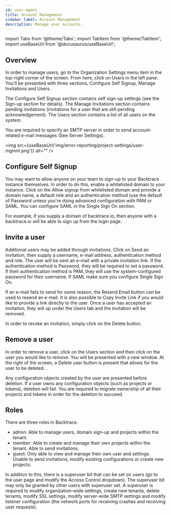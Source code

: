 ```yaml
---
id: user-mgmnt
title: Account Management
sidebar_label: Account Management
description: Manage user accounts.
---
```

import Tabs from '@theme/Tabs';
import TabItem from '@theme/TabItem';
import useBaseUrl from '@docusaurus/useBaseUrl';

## Overview
In order to manage users, go to the Organization Settings menu item in the top-right corner of the screen. From here, click on Users in the left pane. You'll be presented with three sections, Configure Self Signup, Manage Invitations and Users.

The Configure Self Signup  section contains self sign-up settings (see the Sign-up section for details). The Manage Invitations section contains pending invitations (invitations for a user that are still pending acknowledgement). The Users section contains a list of all users on the system.

You are required to specify an SMTP server in order to send account-related e-mail messages (See Server Settings).

<img src={useBaseUrl('img/error-reporting/project-settings/user-mgmnt.png')} alt="" />

## Configure Self Signup
You may want to allow anyone on your team to sign-up to your Backtrace instance themselves. In order to do this, enable a whitelisted domain to your instance. Click on the Allow signup from whitelisted domain and provide a domain name, a default role and an authentication method (use the default of Password unless you're doing advanced configuration with PAM or SAML. You can configure SAML in the Single Sign On section.

For example, if you supply a domain of backtrace.io, then anyone with a backtrace.io will be able to sign up from the login page.

## Invite a user
Additional users may be added through invitations. Click on Send an invitation, then supply a username, e-mail address, authentication method and role. The user will be sent an e-mail with a private invitation link. If the authentication method is Password, they will be required to set a password. If their authentication method is PAM, they will use the system-configured password for their username. If SAML
make sure you configure Single Sign On.

If an e-mail fails to send for some reason, the Resend Email button can be used to resend an e-mail. It is also possible to Copy Invite Link if you would like to provide a link directly to the user. Once a user has accepted an invitation, they will up under the Users tab and the invitation will be removed.

In order to revoke an invitation, simply click on the Delete button.

## Remove a user
In order to remove a user, click on the Users section and then click on the user you would like to remove. You will be presented with a new window. At the right of the screen, a Delete user button is present that allows for the user to be deleted. .

Any configuration objects created by the user are presented before deletion. If a user owns any configuration objects (such as projects or tokens), deletion will fail. You are required to migrate ownership of all their projects and tokens in order for the deletion to succeed.

## Roles
There are three roles in Backtrace.
- admin: Able to manage users, domain sign-up and projects within the tenant.
- member: Able to create and manage their own projects within the tenant. Able to send invitations.
- guest: Only able to view and manage their own user and settings. Unable to send invitations, modify existing configurations or create new projects.

In addition to this, there is a superuser bit that can be set on users (go to the user page and modify the Access Control dropdown). The superuser bit may only be granted by other users with superuser set. A superuser is required to modify organization-wide settings, create new tenants, delete tenants, modify SSL settings, modify server-wide SMTP settings and modify listener configuration (the network ports for receiving crashes and receiving user requests).
